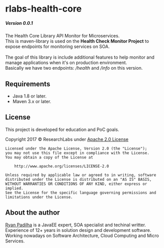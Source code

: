 # rlabs-health-core

##### Version 0.0.1

The Health Core Library API Monitor for Microservices.<br>
This is maven-library is used on the <b>Health Check Monitor Project</b> to expose endpoints for monitoring services on SOA.<br><br>
The goal of this library is include additional features to help monitor and manage applications when it's on production environment.<br>
Basically we have two endpoints: <i>/health</i> and <i>/info</i> on this version.

## Requirements

- Java 1.8 or later.
- Maven 3.x or later.

## License

This project is developed for education and PoC goals.

Copyright 2017 © ResearchLabs under [Apache 2.0 License](http://www.apache.org/licenses/LICENSE-2.0)

```
Licensed under the Apache License, Version 2.0 (the "License");
you may not use this file except in compliance with the License.
You may obtain a copy of the License at

    http://www.apache.org/licenses/LICENSE-2.0

Unless required by applicable law or agreed to in writing, software
distributed under the License is distributed on an "AS IS" BASIS,
WITHOUT WARRANTIES OR CONDITIONS OF ANY KIND, either express or implied.
See the License for the specific language governing permissions and
limitations under the License.
```

## About the author

[Ryan Padilha](http://ryanpadilha.com.br) is a JavaEE expert, SOA specialist and techinal writter.<br>
Experience of 12+ years in solution design and development software.<br>
Working nowadays on Software Architecture, Cloud Computing and Micro Services.
